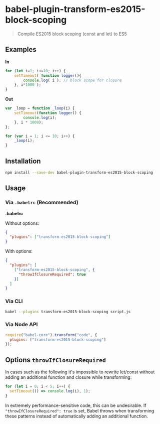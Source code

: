 # babel-plugin-transform-es2015-block-scoping

> Compile ES2015 block scoping (const and let) to ES5

## Examples

**In**

```javascript
for (let i=1; i<=10; i++) {
    setTimeout( function logger(){
        console.log( i ); // block scope for closure
    }, i*1000 );
}
```

**Out**

```javascript
var _loop = function _loop(i) {
    setTimeout(function logger() {
        console.log(i);
    }, i * 1000);
};

for (var i = 1; i <= 10; i++) {
    _loop(i);
}
```

## Installation

```sh
npm install --save-dev babel-plugin-transform-es2015-block-scoping
```

## Usage

### Via `.babelrc` (Recommended)

**.babelrc**

Without options:

```json
{
  "plugins": ["transform-es2015-block-scoping"]
}
```

With options:

```json
{
  "plugins": [
    ["transform-es2015-block-scoping", {
      "throwIfClosureRequired": true
    }]
  ]
}
```

### Via CLI

```sh
babel --plugins transform-es2015-block-scoping script.js
```

### Via Node API

```javascript
require("babel-core").transform("code", {
  plugins: ["transform-es2015-block-scoping"]
});
```

## Options `throwIfClosureRequired`

In cases such as the following it's impossible to rewrite let/const without adding an additional function and closure while transforming:

```javascript
for (let i = 0; i < 5; i++) {
  setTimeout(() => console.log(i), 1);
}
```

In extremely performance-sensitive code, this can be undesirable. If `"throwIfClosureRequired": true` is set, Babel throws when transforming these patterns instead of automatically adding an additional function.
